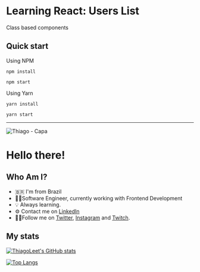 # Learning React: Users List

Class based components

## Quick start

Using NPM

`npm install`

`npm start`

Using Yarn

`yarn install`

`yarn start`

---

![Thiago - Capa](https://user-images.githubusercontent.com/9437391/153274659-915c4df9-0032-4757-a9a2-6a85107c276b.png)

# Hello there!

## Who Am I?

- 🇧🇷 I'm from Brazil
- 👨‍💻Software Engineer, currently working with Frontend Development
- 💡 Always learning.
- ⚙️ Contact me on [LinkedIn](https://www.linkedin.com/in/thiagofmleite/)
- 🚶‍♂️Follow me on [Twitter](https://twitter.com/thiagoleite), [Instagram](https://instagram.com/thiagoleet) and [Twitch](https://twitch.tv/thiagoleet).

## My stats

[![ThiagoLeet's GitHub stats](https://github-readme-stats.vercel.app/api?username=thiagoleet&show_icons=true&theme=radical&count_private=true)](https://github.com/anuraghazra/github-readme-stats)

[![Top Langs](https://github-readme-stats.vercel.app/api/top-langs/?username=thiagoleet&theme=radical&layout=compact)](https://github.com/anuraghazra/github-readme-stats)
